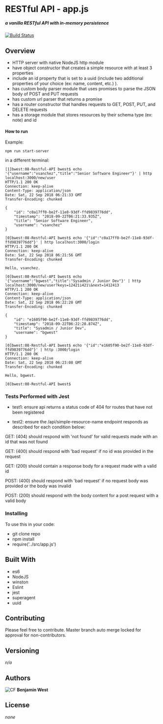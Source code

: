 # RESTful API - app.js
##### a vanilla RESTful API with in-memory persistence
[![Build Status](https://travis-ci.com/bgwest/08-Restful-API.svg?branch=master)](https://travis-ci.com/bgwest/08-Restful-API)
## Overview

* HTTP server with native NodeJS http module
* have object constructor that creates a simple resource with at least 3 properties
* include an id property that is set to a uuid (include two additional properties of your choice (ex: name, content, etc.) ).
* has custom body parser module that uses promises to parse the JSON body of POST and PUT requests
* has custom url parser that returns a promise
* has a router constructor that handles requests to GET, POST, PUT, and DELETE requests
* has a storage module that stores resources by their schema type (ex: note) and id

#### How to run

Example:
```
npm run start-server
````

in a different terminal:

```
[1]bwest:08-Restful-API bwest$ echo '{"username":"vsanchez","title":"Senior Software Engineer"}' | http localhost:3000/new/user
HTTP/1.1 200 OK
Connection: keep-alive
Content-Type: application/json
Date: Sat, 22 Sep 2018 06:21:33 GMT
Transfer-Encoding: chunked

{
    "id": "c0a17ff0-be2f-11e8-93df-ffd9839776dd",
    "timestamp": "2018-09-22T06:21:33.935Z",
    "title": "Senior Software Engineer",
    "username": "vsanchez"
}

[0]bwest:08-Restful-API bwest$ echo '{"id":"c0a17ff0-be2f-11e8-93df-ffd9839776dd"}' | http localhost:3000/login
HTTP/1.1 200 OK
Connection: keep-alive
Date: Sat, 22 Sep 2018 06:21:56 GMT
Transfer-Encoding: chunked

Hello, vsanchez.

[0]bwest:08-Restful-API bwest$ echo '{"username":"bgwest","title":"Sysadmin / Junior Dev"}' | http localhost:3000/new/user?keys=12421i421\&next=1412413
HTTP/1.1 200 OK
Connection: keep-alive
Content-Type: application/json
Date: Sat, 22 Sep 2018 06:22:28 GMT
Transfer-Encoding: chunked

{
    "id": "e1605f90-be2f-11e8-93df-ffd9839776dd",
    "timestamp": "2018-09-22T06:22:28.874Z",
    "title": "Sysadmin / Junior Dev",
    "username": "bgwest"
}

[0]bwest:08-Restful-API bwest$ echo '{"id":"e1605f90-be2f-11e8-93df-ffd9839776dd"}' | http :3000/login
HTTP/1.1 200 OK
Connection: keep-alive
Date: Sat, 22 Sep 2018 06:23:08 GMT
Transfer-Encoding: chunked

Hello, bgwest.

[0]bwest:08-Restful-API bwest$
```

### Tests Performed with Jest

* test1: ensure api returns a status code of 404 for routes that have not been registered

* test2: ensure the /api/simple-resource-name endpoint responds as described for each condition below:

GET: (404) should respond with 'not found' for valid requests made with an id that was not found

GET: (400) should respond with 'bad request' if no id was provided in the request

GET: (200) should contain a response body for a request made with a valid id 

POST: (400) should respond with 'bad request' if no request body was provided or the body was invalid

POST: (200) should respond with the body content for a post request with a valid body


### Installing

To use this in your code:

- git clone repo 
- npm install 
- require('../src/app.js')

## Built With

* es6
* NodeJS
* winston
* Eslint
* jest
* superagent
* uuid

## Contributing

Please feel free to contribute. Master branch auto merge locked for approval for non-contributors.

## Versioning

*n/a*

## Authors

![CF](http://i.imgur.com/7v5ASc8.png) **Benjamin West** 

## License

*none*
